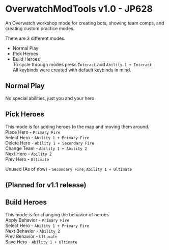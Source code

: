 # OverwatchModTools v1.0 - JP628
An Overwatch workshop mode for creating bots, showing team comps, and creating custom practice modes.

There are 3 different modes:
- Normal Play
- Pick Heroes
- Build Heroes  
To cycle through modes press `Interact` and `Ability 1 + Interact`  
All keybinds were created with default keybinds in mind.  

## Normal Play
No special abilities, just you and your hero

## Pick Heroes
This mode is for adding heroes to the map and moving them around.  
Place Hero - `Primary Fire`  
Select Hero - `Ability 1 + Primary Fire`  
Delete Hero - `Ability 1 + Secondary Fire`  
Change Team - `Ability 1 + Ability 2`  
Next Hero - `Ability 2`  
Prev Hero - `Ultimate`  

Unused (As of now) - `Secondary Fire`, `Ability 1 + Ultimate`

## (Planned for v1.1 release)
## Build Heroes
This mode is for changing the behavior of heroes  
Apply Behavior - `Primary Fire`  
Select Hero - `Ability 1 + Primary Fire`  
Next Behavior - `Ability 2`  
Prev Behavior - `Ultimate`  
Save Hero - `Ability 1 + Ultimate`  
